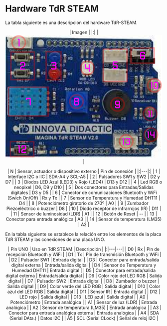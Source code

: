 # Hardware TdR STEAM

La tabla siguiente es una descripción del hardware TdR-STEAM.

<center>

| Imagen |
|:|
| ![Elementos de la TdR STEAM](../img/img/inicio/elementos-TdR-STEAM.png) |

| N | Sensor, actuador o dispositivo externo | Pin de conexión |
|:|---|:|
| 1 | Interface I2C o IIC | SDA-A4 y SCL-A5 |
| 2 | Pulsadores SW1 y SW2 | D2 y D7 |
| 3 | Diodos LED Azul (LED3) y Rojo (LED4) | D13 y D12 |
| 4 | Led RGB o neopixel | D6, D9 y D10 |
| 5 | Dos conectores para Entradas/Salidas digitales | D3 y D5 |
| 6 | Conector de comunicaciones Bluetooth y WiFi (Swich On/Off) | Rx y Tx |
| 7 | Sensor de Temperatura y Humedad DHT11 | D4 |
| 8 | Potenciómetro giratorio de 270º | A0 |
| 9 | Zumbador Piezoeléctrico o buzzer | D8 |
| 10 | Diodo receptor de infrarrojos (IR) | D11 |
| 11 | Sensor de luminosidad (LDR) | A1 |
| 12 | Botón de Reset | -- |
| 13 | Conector para entrada analógica | A3 |
| 14 | Sensor de temperatura (LM35) | A2 |

</center>

En la tabla siguiente se establece la relación entre los elementos de la placa TdR STEAM y las conexiones de una placa UNO.

<center>

| Pin UNO | Uso en TdR STEAM | Descripción |
|:|---|---|
| D0 | Rx | Pin de recepción Bluetooth y WiFi |
| D1 | Tx | Pin de transmisión Bluetooth y WiFi |
| D2 | Pulsador SW1 | Entrada digital |
| D3 | Conector para entrada/salida digital externa | Entrada/salida digital |
| D4 | Sensor de Temperatura y Humedad DHT11 | Entrada digital |
| D5 | Conector para entrada/salida digital externa | Entrada/salida digital |
| D6 | Color rojo del LED RGB | Salida digital |
| D7 | Pulsador SW2 | Entrada digital |
| D8 | Zumbador o buzzer | Salida digital |
| D9 | Color verde del LED RGB | Salida digital |
| D10 | Color azul del LED RGB | Salida digital |
| D11 | Sensor IR | Entrada digital |
| D12 | LED rojo | Salida digital |
| D13 | LED azul | Salida digital |
| A0 | Potenciómetro | Entrada analógica |
| A1 | Sensor de luz (LDR) | Entrada analógica |
| A2 | Sensor de temperatura (LM35) | Entrada analógica |
| A3 | Conector para entrada analógica externa | Entrada analógica |
| A4 | SDA (Serial DAta.) | Datos I2C |
| A5 | SCL (Serial CLock) | Señal de reloj I2C |

</center>
